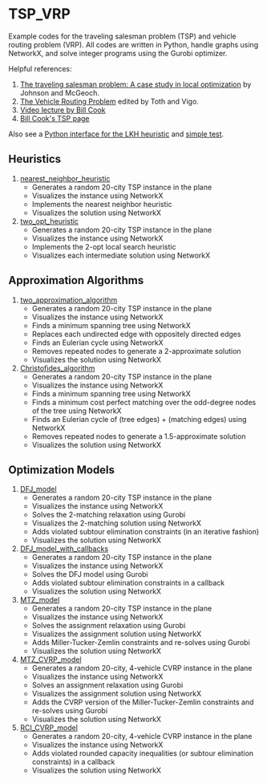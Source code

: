 # TSP_VRP
Example codes for the traveling salesman problem (TSP) and vehicle routing problem (VRP). All codes are written in Python, handle graphs using NetworkX, and solve integer programs using the Gurobi optimizer. 

Helpful references: 
1. [The traveling salesman problem: A case study in local optimization](https://scholar.google.com/scholar?cluster=8249601619393406923&hl=en&as_sdt=0,37) by Johnson and McGeoch.
2. [The Vehicle Routing Problem](https://scholar.google.com/scholar?cluster=5139244580018150315&hl=en&as_sdt=0,37) edited by Toth and Vigo.
3. [Video lecture by Bill Cook](https://youtu.be/5VjphFYQKj8)
4. [Bill Cook's TSP page](http://www.math.uwaterloo.ca/tsp/)

Also see a [Python interface for the LKH heuristic](https://github.com/fikisipi/elkai) and [simple test](https://github.com/AustinLBuchanan/LKH_test/blob/main/lkh-test.ipynb).


## Heuristics
1. [nearest_neighbor_heuristic](https://github.com/AustinLBuchanan/TSP_VRP/blob/main/nearest_neighbor_heuristic.ipynb)
   - Generates a random 20-city TSP instance in the plane
   - Visualizes the instance using NetworkX
   - Implements the nearest neighbor heuristic
   - Visualizes the solution using NetworkX
2. [two_opt_heuristic](https://github.com/AustinLBuchanan/TSP_VRP/blob/main/two_opt_heuristic.ipynb)
   - Generates a random 20-city TSP instance in the plane
   - Visualizes the instance using NetworkX
   - Implements the 2-opt local search heuristic
   - Visualizes each intermediate solution using NetworkX

## Approximation Algorithms
1. [two_approximation_algorithm](https://github.com/AustinLBuchanan/TSP_VRP/blob/main/two_approximation_algorithm.ipynb)
   - Generates a random 20-city TSP instance in the plane
   - Visualizes the instance using NetworkX
   - Finds a minimum spanning tree using NetworkX
   - Replaces each undirected edge with oppositely directed edges
   - Finds an Eulerian cycle using NetworkX
   - Removes repeated nodes to generate a 2-approximate solution
   - Visualizes the solution using NetworkX
2. [Christofides_algorithm](https://github.com/AustinLBuchanan/TSP_VRP/blob/main/Christofides_algorithm.ipynb)
   - Generates a random 20-city TSP instance in the plane
   - Visualizes the instance using NetworkX
   - Finds a minimum spanning tree using NetworkX
   - Finds a minimum cost perfect matching over the odd-degree nodes of the tree using NetworkX
   - Finds an Eulerian cycle of (tree edges) + (matching edges) using NetworkX
   - Removes repeated nodes to generate a 1.5-approximate solution
   - Visualizes the solution using NetworkX

## Optimization Models
1. [DFJ_model](https://github.com/AustinLBuchanan/TSP_VRP/blob/main/DFJ_model.ipynb)
   - Generates a random 20-city TSP instance in the plane
   - Visualizes the instance using NetworkX
   - Solves the 2-matching relaxation using Gurobi
   - Visualizes the 2-matching solution using NetworkX
   - Adds violated subtour elimination constraints (in an iterative fashion)
   - Visualizes the solution using NetworkX
2. [DFJ_model_with_callbacks](https://github.com/AustinLBuchanan/TSP_VRP/blob/main/DFJ_model_with_callbacks.ipynb)
   - Generates a random 20-city TSP instance in the plane
   - Visualizes the instance using NetworkX
   - Solves the DFJ model using Gurobi
   - Adds violated subtour elimination constraints in a callback
   - Visualizes the solution using NetworkX
3. [MTZ_model](https://github.com/AustinLBuchanan/TSP_VRP/blob/main/MTZ_model.ipynb)
   - Generates a random 20-city TSP instance in the plane
   - Visualizes the instance using NetworkX
   - Solves the assignment relaxation using Gurobi
   - Visualizes the assignment solution using NetworkX
   - Adds Miller-Tucker-Zemlin constraints and re-solves using Gurobi
   - Visualizes the solution using NetworkX
4. [MTZ_CVRP_model](https://github.com/AustinLBuchanan/TSP_VRP/blob/main/MTZ_CVRP_model.ipynb)
   - Generates a random 20-city, 4-vehicle CVRP instance in the plane
   - Visualizes the instance using NetworkX
   - Solves an assignment relaxation using Gurobi
   - Visualizes the assignment solution using NetworkX
   - Adds the CVRP version of the Miller-Tucker-Zemlin constraints and re-solves using Gurobi
   - Visualizes the solution using NetworkX
5. [RCI_CVRP_model](https://github.com/AustinLBuchanan/TSP_VRP/blob/main/RCI_CVRP_model.ipynb)
   - Generates a random 20-city, 4-vehicle CVRP instance in the plane
   - Visualizes the instance using NetworkX
   - Adds violated rounded capacity inequalities (or subtour elimination constraints) in a callback
   - Visualizes the solution using NetworkX
